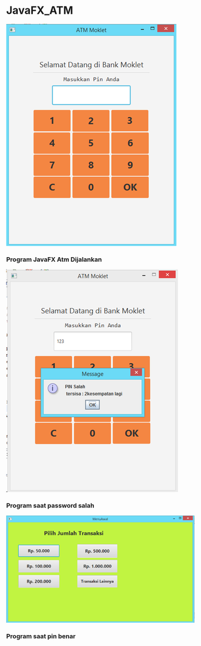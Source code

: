 # JavaFX_ATM

![alt text](atm1.PNG)
### Program JavaFX Atm Dijalankan

![alt text](atmggl.PNG)
### Program saat password salah

![alt text](menuawal.PNG)
### Program saat pin benar
